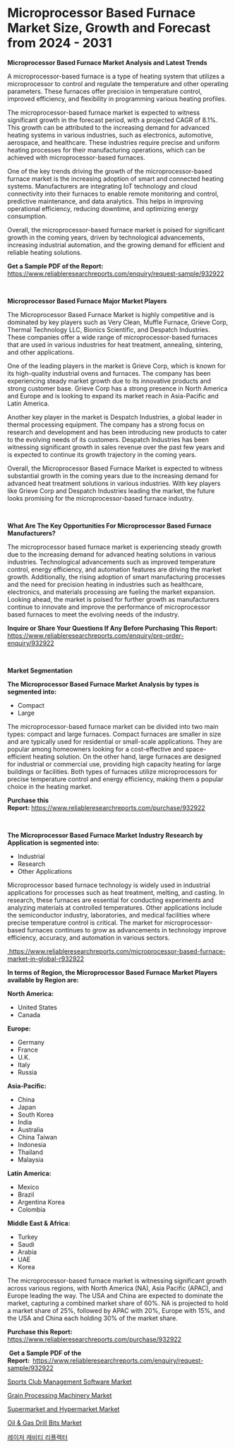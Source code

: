 <p><h1>Microprocessor Based Furnace Market Size, Growth and Forecast from 2024 - 2031</h1></p><p><strong>Microprocessor Based Furnace Market Analysis and Latest Trends</strong></p>
<p><p>A microprocessor-based furnace is a type of heating system that utilizes a microprocessor to control and regulate the temperature and other operating parameters. These furnaces offer precision in temperature control, improved efficiency, and flexibility in programming various heating profiles.</p><p>The microprocessor-based furnace market is expected to witness significant growth in the forecast period, with a projected CAGR of 8.1%. This growth can be attributed to the increasing demand for advanced heating systems in various industries, such as electronics, automotive, aerospace, and healthcare. These industries require precise and uniform heating processes for their manufacturing operations, which can be achieved with microprocessor-based furnaces.</p><p>One of the key trends driving the growth of the microprocessor-based furnace market is the increasing adoption of smart and connected heating systems. Manufacturers are integrating IoT technology and cloud connectivity into their furnaces to enable remote monitoring and control, predictive maintenance, and data analytics. This helps in improving operational efficiency, reducing downtime, and optimizing energy consumption.</p><p>Overall, the microprocessor-based furnace market is poised for significant growth in the coming years, driven by technological advancements, increasing industrial automation, and the growing demand for efficient and reliable heating solutions.</p></p>
<p><strong>Get a Sample PDF of the Report:&nbsp;</strong> <a href="https://www.reliableresearchreports.com/enquiry/request-sample/932922">https://www.reliableresearchreports.com/enquiry/request-sample/932922</a></p>
<p>&nbsp;</p>
<p><strong>Microprocessor Based Furnace Major Market Players</strong></p>
<p><p>The Microprocessor Based Furnace Market is highly competitive and is dominated by key players such as Very Clean, Muffle Furnace, Grieve Corp, Thermal Technology LLC, Bionics Scientific, and Despatch Industries. These companies offer a wide range of microprocessor-based furnaces that are used in various industries for heat treatment, annealing, sintering, and other applications.</p><p>One of the leading players in the market is Grieve Corp, which is known for its high-quality industrial ovens and furnaces. The company has been experiencing steady market growth due to its innovative products and strong customer base. Grieve Corp has a strong presence in North America and Europe and is looking to expand its market reach in Asia-Pacific and Latin America.</p><p>Another key player in the market is Despatch Industries, a global leader in thermal processing equipment. The company has a strong focus on research and development and has been introducing new products to cater to the evolving needs of its customers. Despatch Industries has been witnessing significant growth in sales revenue over the past few years and is expected to continue its growth trajectory in the coming years.</p><p>Overall, the Microprocessor Based Furnace Market is expected to witness substantial growth in the coming years due to the increasing demand for advanced heat treatment solutions in various industries. With key players like Grieve Corp and Despatch Industries leading the market, the future looks promising for the microprocessor-based furnace industry.</p></p>
<p>&nbsp;</p>
<p><strong>What Are The Key Opportunities For Microprocessor Based Furnace Manufacturers?</strong></p>
<p><p>The microprocessor based furnace market is experiencing steady growth due to the increasing demand for advanced heating solutions in various industries. Technological advancements such as improved temperature control, energy efficiency, and automation features are driving the market growth. Additionally, the rising adoption of smart manufacturing processes and the need for precision heating in industries such as healthcare, electronics, and materials processing are fueling the market expansion. Looking ahead, the market is poised for further growth as manufacturers continue to innovate and improve the performance of microprocessor based furnaces to meet the evolving needs of the industry.</p></p>
<p><strong>Inquire or Share Your Questions If Any Before Purchasing This Report:</strong> <a href="https://www.reliableresearchreports.com/enquiry/pre-order-enquiry/932922">https://www.reliableresearchreports.com/enquiry/pre-order-enquiry/932922</a></p>
<p>&nbsp;</p>
<p><strong>Market Segmentation</strong></p>
<p><strong>The Microprocessor Based Furnace Market Analysis by types is segmented into:</strong></p>
<p><ul><li>Compact</li><li>Large</li></ul></p>
<p><p>The microprocessor-based furnace market can be divided into two main types: compact and large furnaces. Compact furnaces are smaller in size and are typically used for residential or small-scale applications. They are popular among homeowners looking for a cost-effective and space-efficient heating solution. On the other hand, large furnaces are designed for industrial or commercial use, providing high capacity heating for large buildings or facilities. Both types of furnaces utilize microprocessors for precise temperature control and energy efficiency, making them a popular choice in the heating market.</p></p>
<p><strong>Purchase this Report:&nbsp;</strong><a href="https://www.reliableresearchreports.com/purchase/932922">https://www.reliableresearchreports.com/purchase/932922</a></p>
<p>&nbsp;</p>
<p><strong>The Microprocessor Based Furnace Market Industry Research by Application is segmented into:</strong></p>
<p><ul><li>Industrial</li><li>Research</li><li>Other Applications</li></ul></p>
<p><p>Microprocessor based furnace technology is widely used in industrial applications for processes such as heat treatment, melting, and casting. In research, these furnaces are essential for conducting experiments and analyzing materials at controlled temperatures. Other applications include the semiconductor industry, laboratories, and medical facilities where precise temperature control is critical. The market for microprocessor-based furnaces continues to grow as advancements in technology improve efficiency, accuracy, and automation in various sectors.</p></p>
<p><a href="https://www.reliableresearchreports.com/microprocessor-based-furnace-market-in-global-r932922">&nbsp;https://www.reliableresearchreports.com/microprocessor-based-furnace-market-in-global-r932922</a></p>
<p><strong>In terms of Region, the Microprocessor Based Furnace Market Players available by Region are:</strong></p>
<p>
    <p> <strong> North America: </strong>
        <ul>
            <li>United States</li>
            <li>Canada</li>
        </ul>
        </p> 
    <p> <strong> Europe: </strong>
        <ul>
            <li>Germany</li>
            <li>France</li>
            <li>U.K.</li>
            <li>Italy</li>
            <li>Russia</li>
        </ul>
        </p> 
    <p> <strong> Asia-Pacific: </strong>
        <ul>
            <li>China</li>
            <li>Japan</li>
            <li>South Korea</li>
            <li>India</li>
            <li>Australia</li>
            <li>China Taiwan</li>
            <li>Indonesia</li>
            <li>Thailand</li>
            <li>Malaysia</li>
        </ul>
        </p> 
    <p> <strong> Latin America: </strong>
        <ul>
            <li>Mexico</li>
            <li>Brazil</li>
            <li>Argentina Korea</li>
            <li>Colombia</li>
        </ul>
        </p> 
    <p> <strong> Middle East & Africa: </strong>
        <ul>
            <li>Turkey</li>
            <li>Saudi</li>
            <li>Arabia</li>
            <li>UAE</li>
            <li>Korea</li>
        </ul>
    </p>
    </p>
<p><p>The microprocessor-based furnace market is witnessing significant growth across various regions, with North America (NA), Asia Pacific (APAC), and Europe leading the way. The USA and China are expected to dominate the market, capturing a combined market share of 60%. NA is projected to hold a market share of 25%, followed by APAC with 20%, Europe with 15%, and the USA and China each holding 30% of the market share.</p></p>
<p><strong>Purchase this Report: </strong><a href="https://www.reliableresearchreports.com/purchase/932922">https://www.reliableresearchreports.com/purchase/932922</a></p>
<p>&nbsp;<strong>Get a Sample PDF of the Report:&nbsp;&nbsp;</strong><a href="https://www.reliableresearchreports.com/enquiry/request-sample/932922">https://www.reliableresearchreports.com/enquiry/request-sample/932922</a></p>
<p><strong></strong></p>
<p><p><a href="https://medium.com/@garthstehriii/sports-club-management-software-market-size-by-type-cloud-based-web-based-by-product-d9119583248f">Sports Club Management Software Market</a></p><p><a href="https://issuu.com/reportprime-2/docs/grain-processing-machinery-market-s_8fda452a7bf36f">Grain Processing Machinery Market</a></p><p><a href="https://medium.com/@garthstehriii/global-supermarket-and-hypermarket-market-is-projected-to-grow-at-a-cagr-of-5-9-62d3dde2df89">Supermarket and Hypermarket Market</a></p><p><a href="https://issuu.com/reportprime-2/docs/oil-gas-drill-bits-market-size-2030_3764d65e0f8357">Oil & Gas Drill Bits Market</a></p><p><a href="https://github.com/langcat852024/Market-Research-Report-List-2/blob/main/4396545108168.md">레이저 캐비티 리플렉터</a></p></p>